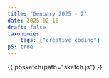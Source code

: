 ```yaml
---
title: "Genuary 2025 - 2"
date: 2025-02-16
draft: false
taxonomies:
    tags: ["creative coding"]
p5: true
---
```

 {{ p5sketch(path="sketch.js") }}
